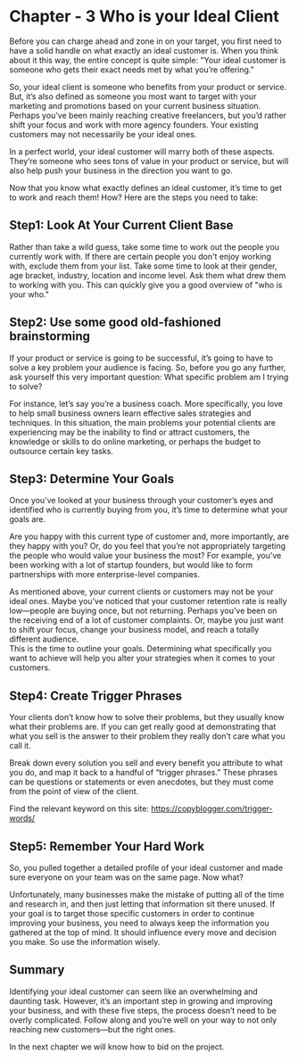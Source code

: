 # Chapter - 3 Who is your Ideal Client

Before you can charge ahead and zone in on your target, you first need to have a solid handle on what exactly an ideal customer is. When you think about it this way, the entire concept is quite simple: "Your ideal customer is someone who gets their exact needs met by what you’re offering."

 So, your ideal client is someone who benefits from your product or service. But, it’s also defined as someone you most want to target with your marketing and promotions based on your current business situation. Perhaps you’ve been mainly reaching creative freelancers, but you’d rather shift your focus and work with more agency founders. Your existing customers may not necessarily be your ideal ones.

In a perfect world, your ideal customer will marry both of these aspects. They’re someone who sees tons of value in your product or service, but will also help push your business in the direction you want to go.

Now that you know what exactly defines an ideal customer, it’s time to get to work and reach them! How? Here are the steps you need to take:

## Step1: Look At Your Current Client Base

Rather than take a wild guess, take some time to work out the people you currently work with. If there are certain people you don't enjoy working with, exclude them from your list. Take some time to look at their gender, age bracket, industry, location and income level. Ask them what drew them to working with you. This can quickly give you a good overview of "who is your who."

## Step2: Use some good old-fashioned brainstorming
If your product or service is going to be successful, it’s going to have to solve a key problem your audience is facing. So, before you go any further, ask yourself this very important question: What specific problem am I trying to solve?

For instance, let’s say you’re a business coach. More specifically, you love to help small business owners learn effective sales strategies and techniques. In this situation, the main problems your potential clients are experiencing may be the inability to find or attract customers, the knowledge or skills to do online marketing, or perhaps the budget to outsource certain key tasks.

## Step3: Determine Your Goals
Once you’ve looked at your business through your customer’s eyes and identified who is currently buying from you, it’s time to determine what your goals are.

Are you happy with this current type of customer and, more importantly, are they happy with you? Or, do you feel that you’re not appropriately targeting the people who would value your business the most? For example, you’ve been working with a lot of startup founders, but would like to form partnerships with more enterprise-level companies.

As mentioned above, your current clients or customers may not be your ideal ones. Maybe you’ve noticed that your customer retention rate is really low—people are buying once, but not returning. Perhaps you’ve been on the receiving end of a lot of customer complaints. Or, maybe you just want to shift your focus, change your business model, and reach a totally different audience.\
This is the time to outline your goals. Determining what specifically you want to achieve will help you alter your strategies when it comes to your customers. 

## Step4: Create Trigger Phrases

Your clients don’t know how to solve their problems, but they usually know what their problems are. If you can get really good at demonstrating that what you sell is the answer to their problem they really don’t care what you call it.

Break down every solution you sell and every benefit you attribute to what you do, and map it back to a handful of “trigger phrases.” These phrases can be questions or statements or even anecdotes, but they must come from the point of view of the client.

Find the relevant keyword on this site: https://copyblogger.com/trigger-words/

## Step5: Remember Your Hard Work
So, you pulled together a detailed profile of your ideal customer and made sure everyone on your team was on the same page. Now what?

Unfortunately, many businesses make the mistake of putting all of the time and research in, and then just letting that information sit there unused. If your goal is to target those specific customers in order to continue improving your business, you need to always keep the information you gathered at the top of mind. It should influence every move and decision you make. So use the information wisely.

## Summary 
Identifying your ideal customer can seem like an overwhelming and daunting task. However, it’s an important step in growing and improving your business, and with these five steps, the process doesn’t need to be overly complicated. Follow along and you’re well on your way to not only reaching new customers—but the right ones.

In the next chapter we will know how to bid on the project.